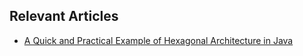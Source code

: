 ## Relevant Articles

* [A Quick and Practical Example of Hexagonal Architecture in Java](http://inprogress.baeldung.com/?p=146910&preview=true)
